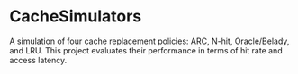 # CacheSimulators
A simulation of four cache replacement policies: ARC, N-hit, Oracle/Belady, and LRU. This project evaluates their performance in terms of hit rate and access latency.
